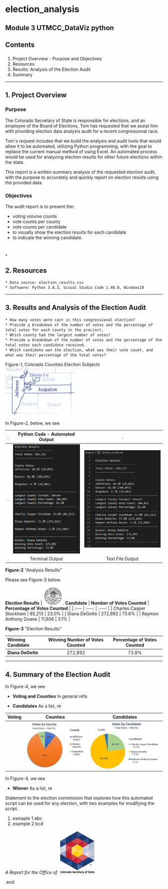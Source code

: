 # election_analysis
Module 3 UTMCC_DataViz python
---
## Contents

### 
  1. Project Overview - Purpose and Objectives
  2. Resources
  3. Results: Analysis of the Election Audit
  4. Summary 
---

## 1. Project Overview

### **Purpose**    

The Colorado Secretary of State is responsible for elections, and an employee of the Board of Elections, Tom has requested that we assist him with providing election data analysis audit for a recent congressional race. 

Tom's request includes that we build the analysis and audit tools that would allow it to be automated, utilizing Python programming, with the goal to replace the current manual method of using Excel. An automated process would be used for analyzing election results for other future elections within the state.  

This report is a written summary analysis of the requested election audit, with the purpose to accurately and quickly report on election results using the provided data.  

### **Objectives**

The audit report is to present the:
  - voting volume counts 
  - vote counts per county 
  - vote counts per candidate
  - to visually show the election results for each candidate
  - to indicate the winning candidate. 

.
---
## 2. Resources 

    * Data source: election_results.csv
    * Software: Python 3.8.3, Visual Studio Code 1.48.0, Windows10

---
## 3. Results and Analysis of the Election Audit

    * How many votes were cast in this congressional election?
    * Provide a breakdown of the number of votes and the percentage of total votes for each county in the precinct.
    * Which county had the largest number of votes?
    * Provide a breakdown of the number of votes and the percentage of the total votes each candidate received.
    * Which candidate won the election, what was their vote count, and what was their percentage of the total votes?


Figure-1, Colorado Counties Election Subjects  ![counties_map.png](https://github.com/larrydodson/election_analysis/blob/master/resources/counties_map.png)



In Figure-2, below, we see 

| . | Python Code - Automated Output | . |
| :---:        |     :---:      |          :---: |
| . | ![election_results_terminal.png](https://github.com/larrydodson/election_analysis/blob/master/resources/election_results_terminal.png) | ![election_results_txtfile.png](https://github.com/larrydodson/election_analysis/blob/master/resources/election_results_txtfile.png) |
| . | Terminal Output | Text File Output |

**Figure-2** "Analysis Results"





Please see Figure-3 below. 

**Election Results**
| ![COseal_1.png](https://github.com/larrydodson/election_analysis/blob/master/resources/COseal_1.png) .  **Candidate** | **Number of Votes Counted** | **Percentage of Votes Counted** |
| :---         |     :---:      |          :---: |
| Charles Casper Stockham | 85,213 | 23.0% |
| Diana DeGette | 272,892 | 73.8% |
| Raymon Anthony Doane | 11,606 | 3.1% |

**Figure-3** "Election Results"

|  **Winning Candidate** | **Winning Number of Votes Counted** | **Percentage of Votes Counted** |
| :---         |     :---:      |          :---: |
| **Diana DeGette** | 272,892 | 73.8% |


---
## 4. Summary of the Election Audit 

In Figure-4, we see 

  
- **Voting and Counties** 
  In general refa
  
  

- **Candidates**
  As a list, re
  
  
| Voting | Counties | Candidates |
| :---         |     :---:      |          :---: |
|  | ![County_votes_pie.png](https://github.com/larrydodson/election_analysis/blob/master/resources/County_votes_pie.png) | ![Candidate_votes_pie.png](https://github.com/larrydodson/election_analysis/blob/master/resources/Candidate_votes_pie.png) |

In Figure-4, we see 

- **Winner**
  As a list, re


Statement to the election commission that explores how this automated script can be used for any election, with two examples for modifying the script.
1. exmaple 1 abc
2. example 2 bcd 



  *A Report for the Office of*  ![SOS_CO_1.png](https://github.com/larrydodson/election_analysis/blob/master/resources/SOS_CO_1.png)
  
.end

